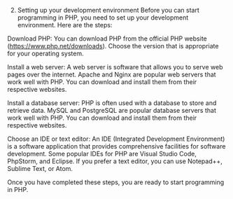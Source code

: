 2. Setting up your development environment
Before you can start programming in PHP, you need to set up your development environment. Here are the steps:

Download PHP: You can download PHP from the official PHP website (https://www.php.net/downloads). Choose the version that is appropriate for your operating system.

Install a web server: A web server is software that allows you to serve web pages over the internet. Apache and Nginx are popular web servers that work well with PHP. You can download and install them from their respective websites.

Install a database server: PHP is often used with a database to store and retrieve data. MySQL and PostgreSQL are popular database servers that work well with PHP. You can download and install them from their respective websites.

Choose an IDE or text editor: An IDE (Integrated Development Environment) is a software application that provides comprehensive facilities for software development. Some popular IDEs for PHP are Visual Studio Code, PhpStorm, and Eclipse. If you prefer a text editor, you can use Notepad++, Sublime Text, or Atom.

Once you have completed these steps, you are ready to start programming in PHP.